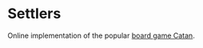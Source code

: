 # Settlers

Online implementation of the popular [board game Catan](https://en.wikipedia.org/wiki/Catan).